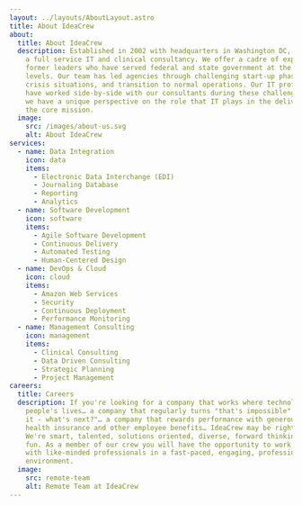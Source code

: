 ```yaml
---
layout: ../layouts/AboutLayout.astro
title: About IdeaCrew
about:
  title: About IdeaCrew
  description: Established in 2002 with headquarters in Washington DC, IdeaCrew is
    a full service IT and clinical consultancy. We offer a cadre of experienced
    former leaders who have served federal and state government at the highest
    levels. Our team has led agencies through challenging start-up phases,
    crisis situations, and transition to normal operations. Our IT professionals
    have worked side-by-side with our consultants during these challenges, and
    we have a unique perspective on the role that IT plays in the delivery of
    the core mission.
  image:
    src: /images/about-us.svg
    alt: About IdeaCrew
services:
  - name: Data Integration
    icon: data
    items:
      - Electronic Data Interchange (EDI)
      - Journaling Database
      - Reporting
      - Analytics
  - name: Software Development
    icon: software
    items:
      - Agile Software Development
      - Continuous Delivery
      - Automated Testing
      - Human-Centered Design
  - name: DevOps & Cloud
    icon: cloud
    items:
      - Amazon Web Services
      - Security
      - Continuous Deployment
      - Performance Monitoring
  - name: Management Consulting
    icon: management
    items:
      - Clinical Consulting
      - Data Driven Consulting
      - Strategic Planning
      - Project Management
careers:
  title: Careers
  description: If you're looking for a company that works where technology touches
    people's lives… a company that regularly turns "that's impossible" into "Got
    it - what's next?"… a company that rewards performance with generous pay,
    health insurance and other employee benefits… IdeaCrew may be right for you.
    We're smart, talented, solutions oriented, diverse, forward thinking and
    fun. As a member of our crew you will have the opportunity to work closely
    with like-minded professionals in a fast-paced, engaging, professional
    environment.
  image:
    src: remote-team
    alt: Remote Team at IdeaCrew
---
```

